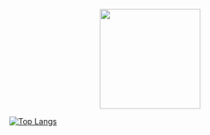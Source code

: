 

<p align="center">
<a href="https://github.com/unworried">
  <img height="180em" src="https://github-readme-stats-phi-one-63.vercel.app/api?username=unworried&count_private=true&show_icons=true&theme=dark" />

  
  ![Top Langs](https://github-readme-stats-phi-one-63.vercel.app/api/top-langs/?username=unworried&hide=PHP&layout=donut)
</a>
</p>

